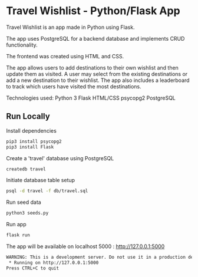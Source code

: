 # Travel Wishlist - Python/Flask App

Travel Wishlist is an app made in Python using Flask.

The app uses PostgreSQL for a backend database and implements CRUD functionality.

The frontend was created using HTML and CSS.

The app allows users to add destinations to their own wishlist and then update them as visited. A user may select from the existing destinations or add a new destination to their wishlist. The app also includes a leaderboard to track which users have visited the most destinations.

Technologies used:
Python 3
Flask
HTML/CSS
psycopg2
PostgreSQL

## Run Locally

Install dependencies

```bash
pip3 install psycopg2
pip3 install Flask
```

Create a 'travel' database using PostgreSQL

```bash
createdb travel
```
Initiate database table setup
```bash
psql -d travel -f db/travel.sql
```

Run seed data

```bash
python3 seeds.py
```

Run app

```bash
flask run
```


The app will be available on localhost 5000 : http://127.0.0.1:5000
```bash
WARNING: This is a development server. Do not use it in a production deployment. Use a production WSGI server instead.
 * Running on http://127.0.0.1:5000
Press CTRL+C to quit
```
